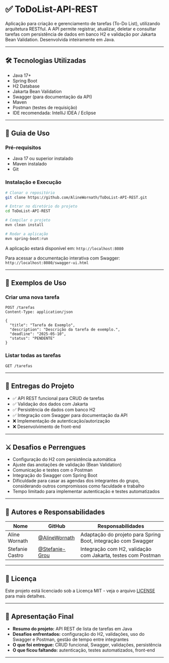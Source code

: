 
# ✅ ToDoList-API-REST

Aplicação para criação e gerenciamento de tarefas (To-Do List), utilizando arquitetura RESTful. A API permite registrar, atualizar, deletar e consultar tarefas com persistência de dados em banco H2 e validação por Jakarta Bean Validation. Desenvolvida inteiramente em Java.

---

## 🛠️ Tecnologias Utilizadas

- Java 17+
- Spring Boot
- H2 Database
- Jakarta Bean Validation
- Swagger (para documentação da API)
- Maven
- Postman (testes de requisição)
- IDE recomendada: IntelliJ IDEA / Eclipse

---

## 🚀 Guia de Uso

### Pré-requisitos

- Java 17 ou superior instalado
- Maven instalado
- Git

### Instalação e Execução

```bash
# Clonar o repositório
git clone https://github.com/AlineWornath/ToDoList-API-REST.git

# Entrar no diretório do projeto
cd ToDoList-API-REST

# Compilar o projeto
mvn clean install

# Rodar a aplicação
mvn spring-boot:run
```

A aplicação estará disponível em: `http://localhost:8080`

Para acessar a documentação interativa com Swagger:
`http://localhost:8080/swagger-ui.html`

---

## 🧪 Exemplos de Uso

### Criar uma nova tarefa

```http
POST /tarefas
Content-Type: application/json

{
  "title": "Tarefa de Exemplo",
  "description": "Descrição da tarefa de exemplo.",
  "deadline": "2025-05-10",
  "status": "PENDENTE"
}
```

### Listar todas as tarefas

```http
GET /tarefas
```

---

## 🎯 Entregas do Projeto

- ✅ API REST funcional para CRUD de tarefas
- ✅ Validação dos dados com Jakarta
- ✅ Persistência de dados com banco H2
- ✅ Integração com Swagger para documentação da API
- ❌ Implementação de autenticação/autorização
- ❌ Desenvolvimento de front-end

---

## ⚔️ Desafios e Perrengues

- Configuração do H2 com persistência automática
- Ajuste das anotações de validação (Bean Validation)
- Comunicação e testes com o Postman
- Integração do Swagger com Spring Boot
- Dificuldade para casar as agendas dos integrantes do grupo, considerando outros compromissos como faculdade e trabalho
- Tempo limitado para implementar autenticação e testes automatizados

---

## 👥 Autores e Responsabilidades

| Nome              | GitHub                                           | Responsabilidades                                                                 |
|-------------------|--------------------------------------------------|------------------------------------------------------------------------------------|
| Aline Wornath     | [@AlineWornath](https://github.com/AlineWornath) | Adaptação do projeto para Spring Boot, integração com Swagger                      |
| Stefanie Castro   | [@Stefanie-Grou](https://github.com/Stefanie-Grou) | Integração com H2, validação com Jakarta, testes com Postman                       |

---

## 📄 Licença

Este projeto está licenciado sob a Licença MIT - veja o arquivo [LICENSE](./LICENSE) para mais detalhes.

---

## 📢 Apresentação Final

- **Resumo do projeto:** API REST de lista de tarefas em Java
- **Desafios enfrentados:** configuração do H2, validações, uso do Swagger e Postman, gestão de tempo entre integrantes
- **O que foi entregue:** CRUD funcional, Swagger, validações, persistência
- **O que ficou faltando:** autenticação, testes automatizados, front-end

---
